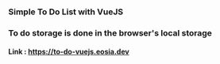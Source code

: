 ### Simple To Do List with VueJS


### To do storage is done in the browser's local storage


#### Link : https://to-do-vuejs.eosia.dev


